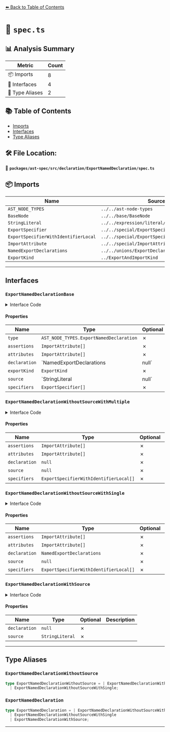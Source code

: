 [⬅️ Back to Table of Contents](../../../../../index.md)

# 📄 `spec.ts`

## 📊 Analysis Summary

| Metric | Count |
|--------|-------|
| 📦 Imports | 8 |
| 📐 Interfaces | 4 |
| 📑 Type Aliases | 2 |

## 📚 Table of Contents

- [Imports](#imports)
- [Interfaces](#interfaces)
- [Type Aliases](#type-aliases)

## 🛠️ File Location:
📂 **`packages/ast-spec/src/declaration/ExportNamedDeclaration/spec.ts`**

## 📦 Imports

| Name | Source |
|------|--------|
| `AST_NODE_TYPES` | `../../ast-node-types` |
| `BaseNode` | `../../base/BaseNode` |
| `StringLiteral` | `../../expression/literal/StringLiteral/spec` |
| `ExportSpecifier` | `../../special/ExportSpecifier/spec` |
| `ExportSpecifierWithIdentifierLocal` | `../../special/ExportSpecifier/spec` |
| `ImportAttribute` | `../../special/ImportAttribute/spec` |
| `NamedExportDeclarations` | `../../unions/ExportDeclaration` |
| `ExportKind` | `../ExportAndImportKind` |


---

## Interfaces

### `ExportNamedDeclarationBase`

<details><summary>Interface Code</summary>

```ts
interface ExportNamedDeclarationBase extends BaseNode {
  type: AST_NODE_TYPES.ExportNamedDeclaration;
  /**
   * The assertions declared for the export.
   * @example
   * ```ts
   * export { foo } from 'mod' assert \{ type: 'json' \};
   * ```
   * This will be an empty array if `source` is `null`
   * @deprecated Replaced with {@link `attributes`}.
   */
  assertions: ImportAttribute[];
  /**
   * The attributes declared for the export.
   * @example
   * ```ts
   * export { foo } from 'mod' with \{ type: 'json' \};
   * ```
   * This will be an empty array if `source` is `null`
   */
  attributes: ImportAttribute[];
  /**
   * The exported declaration.
   * @example
   * ```ts
   * export const x = 1;
   * ```
   * This will be `null` if `source` is not `null`, or if there are `specifiers`
   */
  declaration: NamedExportDeclarations | null;
  /**
   * The kind of the export.
   */
  exportKind: ExportKind;
  /**
   * The source module being exported from.
   */
  source: StringLiteral | null;
  /**
   * The specifiers being exported.
   * @example
   * ```ts
   * export { a, b };
   * ```
   * This will be an empty array if `declaration` is not `null`
   */
  specifiers: ExportSpecifier[];
}
```
</details>

#### Properties

| Name | Type | Optional | Description |
|------|------|----------|-------------|
| `type` | `AST_NODE_TYPES.ExportNamedDeclaration` | ✗ |  |
| `assertions` | `ImportAttribute[]` | ✗ |  |
| `attributes` | `ImportAttribute[]` | ✗ |  |
| `declaration` | `NamedExportDeclarations | null` | ✗ |  |
| `exportKind` | `ExportKind` | ✗ |  |
| `source` | `StringLiteral | null` | ✗ |  |
| `specifiers` | `ExportSpecifier[]` | ✗ |  |

### `ExportNamedDeclarationWithoutSourceWithMultiple`

<details><summary>Interface Code</summary>

```ts
export interface ExportNamedDeclarationWithoutSourceWithMultiple
  extends ExportNamedDeclarationBase {
  /**
   * This will always be an empty array.
   * @deprecated Replaced with {@link `attributes`}.
   */
  assertions: ImportAttribute[];
  /**
   * This will always be an empty array.
   */
  attributes: ImportAttribute[];
  declaration: null;
  source: null;
  // Cannot have literal local without a source
  specifiers: ExportSpecifierWithIdentifierLocal[];
}
```
</details>

#### Properties

| Name | Type | Optional | Description |
|------|------|----------|-------------|
| `assertions` | `ImportAttribute[]` | ✗ |  |
| `attributes` | `ImportAttribute[]` | ✗ |  |
| `declaration` | `null` | ✗ |  |
| `source` | `null` | ✗ |  |
| `specifiers` | `ExportSpecifierWithIdentifierLocal[]` | ✗ |  |

### `ExportNamedDeclarationWithoutSourceWithSingle`

<details><summary>Interface Code</summary>

```ts
export interface ExportNamedDeclarationWithoutSourceWithSingle
  extends ExportNamedDeclarationBase {
  /**
   * This will always be an empty array.
   * @deprecated Replaced with {@link `attributes`}.
   */
  assertions: ImportAttribute[];
  /**
   * This will always be an empty array.
   */
  attributes: ImportAttribute[];
  declaration: NamedExportDeclarations;
  source: null;
  /**
   * This will always be an empty array.
   */
  specifiers: ExportSpecifierWithIdentifierLocal[];
}
```
</details>

#### Properties

| Name | Type | Optional | Description |
|------|------|----------|-------------|
| `assertions` | `ImportAttribute[]` | ✗ |  |
| `attributes` | `ImportAttribute[]` | ✗ |  |
| `declaration` | `NamedExportDeclarations` | ✗ |  |
| `source` | `null` | ✗ |  |
| `specifiers` | `ExportSpecifierWithIdentifierLocal[]` | ✗ |  |

### `ExportNamedDeclarationWithSource`

<details><summary>Interface Code</summary>

```ts
export interface ExportNamedDeclarationWithSource
  extends ExportNamedDeclarationBase {
  declaration: null;
  source: StringLiteral;
}
```
</details>

#### Properties

| Name | Type | Optional | Description |
|------|------|----------|-------------|
| `declaration` | `null` | ✗ |  |
| `source` | `StringLiteral` | ✗ |  |


---

## Type Aliases

### `ExportNamedDeclarationWithoutSource`

```ts
type ExportNamedDeclarationWithoutSource = | ExportNamedDeclarationWithoutSourceWithMultiple
  | ExportNamedDeclarationWithoutSourceWithSingle;
```

### `ExportNamedDeclaration`

```ts
type ExportNamedDeclaration = | ExportNamedDeclarationWithoutSourceWithMultiple
  | ExportNamedDeclarationWithoutSourceWithSingle
  | ExportNamedDeclarationWithSource;
```


---